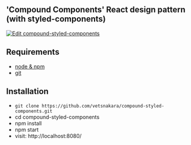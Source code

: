 ## 'Compound Components' React design pattern (with styled-components)

[![Edit compound-styled-components](https://codesandbox.io/static/img/play-codesandbox.svg)](https://codesandbox.io/s/github/vetsnakara/compound-styled-components/tree/master/?fontsize=14&hidenavigation=1&theme=dark)

## Requirements

- [node & npm](https://nodejs.org/en/)
- [git](https://git-scm.com/)

## Installation

- `git clone https://github.com/vetsnakara/compound-styled-components.git`
- cd compound-styled-components
- npm install
- npm start
- visit: http://localhost:8080/
